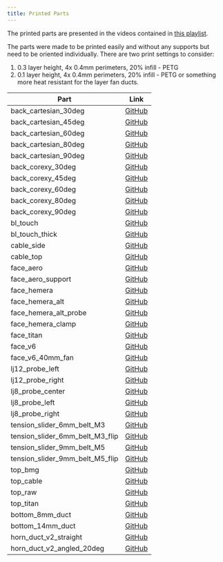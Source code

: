 ```yaml
---
title: Printed Parts
---
```


The printed parts are presented in the videos contained in [this playlist](https://www.youtube.com/playlist?list=PLR8LTCniA766Mg1a88iF8xhOlvZR-Rc3A).

The parts were made to be printed easily and without any supports but need to be oriented individually. 
There are two print settings to consider:

1. 0.3 layer height, 4x 0.4mm perimeters, 20% infill - PETG
2. 0.1 layer height, 4x 0.4mm perimeters, 20% infill - PETG or something more heat resistant for the layer fan ducts.

| Part | Link |
| ---- | ---- |
| back_cartesian_30deg | [GitHub](https://github.com/pkucmus/EVA/tree/master/stl/Backs/back_cartesian_30deg.stl) |
| back_cartesian_45deg | [GitHub](https://github.com/pkucmus/EVA/tree/master/stl/Backs/back_cartesian_45deg.stl) |
| back_cartesian_60deg | [GitHub](https://github.com/pkucmus/EVA/tree/master/stl/Backs/back_cartesian_60deg.stl) |
| back_cartesian_80deg | [GitHub](https://github.com/pkucmus/EVA/tree/master/stl/Backs/back_cartesian_80deg.stl) |
| back_cartesian_90deg | [GitHub](https://github.com/pkucmus/EVA/tree/master/stl/Backs/back_cartesian_90deg.stl) |
| back_corexy_30deg | [GitHub](https://github.com/pkucmus/EVA/tree/master/stl/Backs/back_corexy_30deg.stl) |
| back_corexy_45deg | [GitHub](https://github.com/pkucmus/EVA/tree/master/stl/Backs/back_corexy_45deg.stl) |
| back_corexy_60deg | [GitHub](https://github.com/pkucmus/EVA/tree/master/stl/Backs/back_corexy_60deg.stl) |
| back_corexy_80deg | [GitHub](https://github.com/pkucmus/EVA/tree/master/stl/Backs/back_corexy_80deg.stl) |
| back_corexy_90deg | [GitHub](https://github.com/pkucmus/EVA/tree/master/stl/Backs/back_corexy_90deg.stl) |
| bl_touch | [GitHub](https://github.com/pkucmus/EVA/tree/master/stl/Probe%20Mounts/bl_touch.stl) |
| bl_touch_thick | [GitHub](https://github.com/pkucmus/EVA/tree/master/stl/Probe%20Mounts/bl_touch_thick.stl) |
| cable_side | [GitHub](https://github.com/pkucmus/EVA/tree/master/stl/Cable%20Mounts/cable_side.stl) |
| cable_top | [GitHub](https://github.com/pkucmus/EVA/tree/master/stl/Cable%20Mounts/cable_top.stl) |
| face_aero | [GitHub](https://github.com/pkucmus/EVA/tree/master/stl/Faces/face_aero.stl) |
| face_aero_support | [GitHub](https://github.com/pkucmus/EVA/tree/master/stl/Faces/face_aero_support.stl) |
| face_hemera | [GitHub](https://github.com/pkucmus/EVA/tree/master/stl/Faces/face_hemera.stl) |
| face_hemera_alt | [GitHub](https://github.com/pkucmus/EVA/tree/master/stl/Faces/face_hemera_alt.stl) |
| face_hemera_alt_probe | [GitHub](https://github.com/pkucmus/EVA/tree/master/stl/Faces/face_hemera_alt_probe.stl) |
| face_hemera_clamp | [GitHub](https://github.com/pkucmus/EVA/tree/master/stl/Faces/face_hemera_clamp.stl) |
| face_titan | [GitHub](https://github.com/pkucmus/EVA/tree/master/stl/Faces/face_titan.stl) |
| face_v6 | [GitHub](https://github.com/pkucmus/EVA/tree/master/stl/Faces/face_v6.stl) |
| face_v6_40mm_fan | [GitHub](https://github.com/pkucmus/EVA/tree/master/stl/Faces/face_v6_40mm_fan.stl) |
| lj12_probe_left | [GitHub](https://github.com/pkucmus/EVA/tree/master/stl/Probe%20Mounts/lj12_probe_left.stl) |
| lj12_probe_right | [GitHub](https://github.com/pkucmus/EVA/tree/master/stl/Probe%20Mounts/lj12_probe_right.stl) |
| lj8_probe_center | [GitHub](https://github.com/pkucmus/EVA/tree/master/stl/Probe%20Mounts/lj8_probe_center.stl) |
| lj8_probe_left | [GitHub](https://github.com/pkucmus/EVA/tree/master/stl/Probe%20Mounts/lj8_probe_left.stl) |
| lj8_probe_right | [GitHub](https://github.com/pkucmus/EVA/tree/master/stl/Probe%20Mounts/lj8_probe_right.stl) |
| tension_slider_6mm_belt_M3 | [GitHub](https://github.com/pkucmus/EVA/tree/master/stl/Backs/tension_slider_6mm_belt_M3.stl) |
| tension_slider_6mm_belt_M3_flip | [GitHub](https://github.com/pkucmus/EVA/tree/master/stl/Backs/tension_slider_6mm_belt_M3_flip.stl) |
| tension_slider_9mm_belt_M5 | [GitHub](https://github.com/pkucmus/EVA/tree/master/stl/Backs/tension_slider_9mm_belt_M5.stl) |
| tension_slider_9mm_belt_M5_flip | [GitHub](https://github.com/pkucmus/EVA/tree/master/stl/Backs/tension_slider_9mm_belt_M5_flip.stl) |
| top_bmg | [GitHub](https://github.com/pkucmus/EVA/tree/master/stl/Tops/top_bmg.stl) |
| top_cable | [GitHub](https://github.com/pkucmus/EVA/tree/master/stl/Tops/top_cable.stl) |
| top_raw | [GitHub](https://github.com/pkucmus/EVA/tree/master/stl/Tops/top_raw.stl) |
| top_titan | [GitHub](https://github.com/pkucmus/EVA/tree/master/stl/Tops/top_titan.stl) |
| bottom_8mm_duct | [GitHub](https://github.com/pkucmus/EVA/tree/master/stl/Bottoms/bottom_8mm_duct.stl) |
| bottom_14mm_duct | [GitHub](https://github.com/pkucmus/EVA/tree/master/stl/Bottoms/bottom_14mm_duct.stl) |
| horn_duct_v2_straight | [GitHub](https://github.com/pkucmus/EVA/tree/master/stl/horn_duct_v2_straight.stl) |
| horn_duct_v2_angled_20deg | [GitHub](https://github.com/pkucmus/EVA/tree/master/stl/horn_duct_v2_angled_20deg.stl) |
